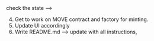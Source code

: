 <!-- 1. Ensure that multiple logins do not cause/mint several new transactions --> check the state  -->
<!-- 2. Ensure with support drizzle -->
<!-- 3. Create a sponsored transaction to finance the zklogin trx -->
4. Get to work on MOVE contract and factory for minting. 
5. Update UI accordingly 
6. Write README.md --> update with all instructions, 

